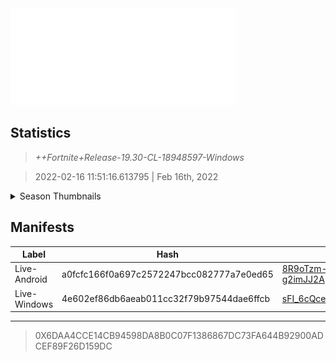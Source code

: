 <div style="pointer-events: none">
  <img style="pointer-events: none" src="https://raw.githubusercontent.com/Tectors/Archive/master/source/dependents/gen.19.30.svg" width="360" height="155">
<div>

## Statistics
> *++Fortnite+Release-19.30-CL-18948597-Windows*

> 2022-02-16 11:51:16.613795 | Feb 16th, 2022

<details>
  <summary>Season Thumbnails</summary>

  > Seasonal thumbnails are a season's normal ltms and their photos.

  | Name | ID |
  | - | - |
  | [Solo](https://raw.githubusercontent.com/Tectors/Archive/master/source/dependents/monthly-rotaton/playlist_defaultsolo_19_30.png) | Playlist_DefaultSolo |
  | [Duos](https://raw.githubusercontent.com/Tectors/Archive/master/source/dependents/monthly-rotaton/playlist_defaultduo_19_30.png) | Playlist_DefaultDuo |
  | [Trios](https://raw.githubusercontent.com/Tectors/Archive/master/source/dependents/monthly-rotaton/playlist_trios_19_30.png) | Playlist_Trios |
  | [Squads](https://raw.githubusercontent.com/Tectors/Archive/master/source/dependents/monthly-rotaton/playlist_defaultsquad_19_30.png) | Playlist_DefaultSquad |
</details>

## Manifests
| Label | Hash | Route |
| - | - | - |
| Live-Android | a0fcfc166f0a697c2572247bcc082777a7e0ed65 | [8R9oTzm-HRIn-HEB5UCp6-g2imJJ2A](https://github.com/Tectors/Archive/blob/master/manifests/8R9oTzm-HRIn-HEB5UCp6-g2imJJ2A.manifest) |
| Live-Windows | 4e602ef86db6aeab011cc32f79b97544dae6ffcb | [sFI_6cQceiw9r_ygt0u2ByaSfqpOdA](https://github.com/Tectors/Archive/blob/master/manifests/sFI_6cQceiw9r_ygt0u2ByaSfqpOdA.manifest) |

---

> 0X6DAA4CCE14CB94598DA8B0C07F1386867DC73FA644B92900ADCEF89F26D159DC

